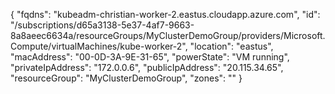 {
  "fqdns": "kubeadm-christian-worker-2.eastus.cloudapp.azure.com",
  "id": "/subscriptions/d65a3138-5e37-4af7-9663-8a8aeec6634a/resourceGroups/MyClusterDemoGroup/providers/Microsoft.Compute/virtualMachines/kube-worker-2",
  "location": "eastus",
  "macAddress": "00-0D-3A-9E-31-65",
  "powerState": "VM running",
  "privateIpAddress": "172.0.0.6",
  "publicIpAddress": "20.115.34.65",
  "resourceGroup": "MyClusterDemoGroup",
  "zones": ""
}